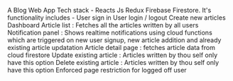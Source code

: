 A Blog Web App
Tech stack -
  Reacts Js
  Redux
  Firebase
  Firestore.
It's functionality includes -
  User sign in
  User login / logout
  Create new articles
  Dashboard
        Article list : Fetches all the articles written by all users
        Notification panel : Shows realtime notifications using cloud functions which are triggered on new user signup, new article addition and already existing article updatation
  Article detail page : fetches article data from cloud firestore
  Update existing article : Articles written by thou self only have this option
  Delete existing article : Articles written by thou self only have this option
  Enforced page restriction for logged off user
